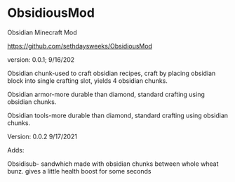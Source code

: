 # ObsidiousMod
Obsidian Minecraft Mod

https://github.com/sethdaysweeks/ObsidiousMod


version: 0.0.1; 9/16/202

Obsidian chunk-used to craft obsidian recipes, craft by placing obsidian block into single crafting slot, yields 4 obsidian chunks.

Obsidian armor-more durable than diamond, standard crafting using obsidian chunks.

Obsidian tools-more durable than diamond, standard crafting using obsidian chunks.


Version: 0.0.2 9/17/2021

Adds:

Obsidisub- sandwhich made with obsidian chunks between whole wheat bunz. gives a little health boost for some seconds